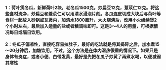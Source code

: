 #### 1：荷叶煲冬瓜，新鲜荷叶2块，老冬瓜1500克，炒扁豆12克，薏苡仁12克。将这些食材洗净，炒扁豆和薏苡仁可以用清水浸泡片刻。冬瓜连皮切成大块后与荷叶等食材一起放入砂锅或瓦煲内，加清水1800毫升，大火烧沸后，改用小火继续煲2个小时左右，最后加入适量的盐或者糖调味即可。这是3～4人的用量，可根据情况每日或隔日饮用。
#### 2：冬瓜子偏凉性，直接吃容易拉肚子，最好的吃法就是将其捣碎之后，加水煮15～20分钟后，加糖饮用。不过，这个方法是在体内湿热很重的情况下。如果只是身体有炎症，或者小便、白带发黄，最好是先把冬瓜子炒黄了再煮水喝，以便减弱其寒性